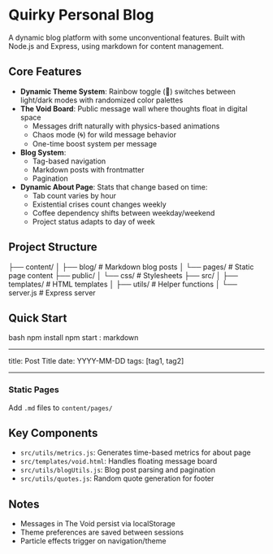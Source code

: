 # Quirky Personal Blog

A dynamic blog platform with some unconventional features. Built with Node.js and Express, using markdown for content management.

## Core Features

- **Dynamic Theme System**: Rainbow toggle (🌈) switches between light/dark modes with randomized color palettes
- **The Void Board**: Public message wall where thoughts float in digital space
  - Messages drift naturally with physics-based animations
  - Chaos mode (🌀) for wild message behavior
  - One-time boost system per message
- **Blog System**:
  - Tag-based navigation
  - Markdown posts with frontmatter
  - Pagination
- **Dynamic About Page**: Stats that change based on time:
  - Tab count varies by hour
  - Existential crises count changes weekly
  - Coffee dependency shifts between weekday/weekend
  - Project status adapts to day of week

## Project Structure

├── content/
│ ├── blog/ # Markdown blog posts
│ └── pages/ # Static page content
├── public/
│ └── css/ # Stylesheets
├── src/
│ ├── templates/ # HTML templates
│ ├── utils/ # Helper functions
│ └── server.js # Express server

## Quick Start

bash
npm install
npm start
:
markdown

---

title: Post Title
date: YYYY-MM-DD
tags: [tag1, tag2]

---

### Static Pages

Add `.md` files to `content/pages/`

## Key Components

- `src/utils/metrics.js`: Generates time-based metrics for about page
- `src/templates/void.html`: Handles floating message board
- `src/utils/blogUtils.js`: Blog post parsing and pagination
- `src/utils/quotes.js`: Random quote generation for footer

## Notes

- Messages in The Void persist via localStorage
- Theme preferences are saved between sessions
- Particle effects trigger on navigation/theme
